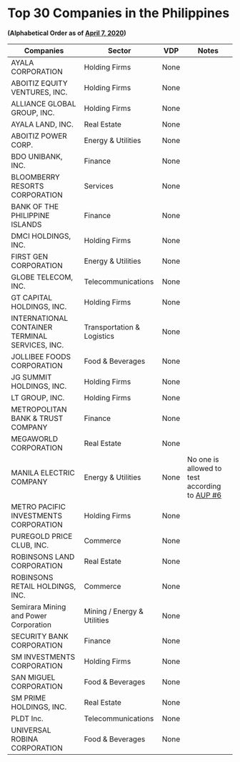 # Top 30 Companies in the Philippines 
**(Alphabetical Order as of [April 7, 2020](https://www.pse.com.ph/stockMarket/marketInfo-marketActivity.html?tab=1))**

| Companies   | Sector | VDP | Notes |
| --------- | ------- | ------- | ------- |
| AYALA CORPORATION | Holding Firms | None |
| ABOITIZ EQUITY VENTURES, INC. | Holding Firms | None |
| ALLIANCE GLOBAL GROUP, INC. | Holding Firms | None |
| AYALA LAND, INC. | Real Estate | None |
| ABOITIZ POWER CORP. | Energy & Utilities | None |
| BDO UNIBANK, INC. | Finance | None |
| BLOOMBERRY RESORTS CORPORATION | Services | None |
| BANK OF THE PHILIPPINE ISLANDS | Finance | None |
| DMCI HOLDINGS, INC. | Holding Firms | None |
| FIRST GEN CORPORATION | Energy & Utilities | None |
| GLOBE TELECOM, INC. | Telecommunications | None |
| GT CAPITAL HOLDINGS, INC. | Holding Firms | None |
| INTERNATIONAL CONTAINER TERMINAL SERVICES, INC. | Transportation & Logistics | None |
| JOLLIBEE FOODS CORPORATION | Food & Beverages | None |
| JG SUMMIT HOLDINGS, INC. | Holding Firms | None |
| LT GROUP, INC. | Holding Firms | None |
| METROPOLITAN BANK & TRUST COMPANY | Finance | None |
| MEGAWORLD CORPORATION | Real Estate | None |
| MANILA ELECTRIC COMPANY | Energy & Utilities | None | No one is allowed to test according to [AUP #6](https://developers.meralco.com.ph/terms) |
| METRO PACIFIC INVESTMENTS CORPORATION | Holding Firms | None |
| PUREGOLD PRICE CLUB, INC. | Commerce | None |
| ROBINSONS LAND CORPORATION | Real Estate | None |
| ROBINSONS RETAIL HOLDINGS, INC. | Commerce | None |
| Semirara Mining and Power Corporation | Mining / Energy & Utilities | None |
| SECURITY BANK CORPORATION | Finance | None |
| SM INVESTMENTS CORPORATION | Holding Firms | None |
| SAN MIGUEL CORPORATION | Food & Beverages | None |
| SM PRIME HOLDINGS, INC. | Real Estate | None |
| PLDT Inc. | Telecommunications | None |
| UNIVERSAL ROBINA CORPORATION | Food & Beverages | None |
